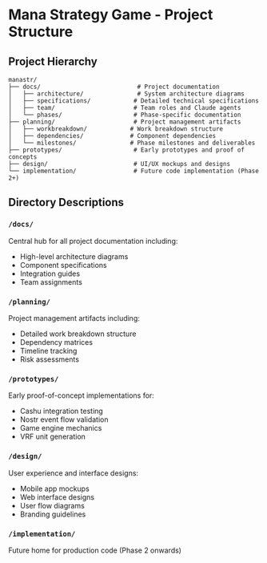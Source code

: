 # Mana Strategy Game - Project Structure

## Project Hierarchy

```
manastr/
├── docs/                           # Project documentation
│   ├── architecture/               # System architecture diagrams
│   ├── specifications/            # Detailed technical specifications
│   ├── team/                      # Team roles and Claude agents
│   └── phases/                    # Phase-specific documentation
├── planning/                      # Project management artifacts
│   ├── workbreakdown/            # Work breakdown structure
│   ├── dependencies/             # Component dependencies
│   └── milestones/               # Phase milestones and deliverables
├── prototypes/                    # Early prototypes and proof of concepts
├── design/                        # UI/UX mockups and designs
└── implementation/                # Future code implementation (Phase 2+)
```

## Directory Descriptions

### `/docs/`
Central hub for all project documentation including:
- High-level architecture diagrams
- Component specifications
- Integration guides
- Team assignments

### `/planning/`
Project management artifacts including:
- Detailed work breakdown structure
- Dependency matrices
- Timeline tracking
- Risk assessments

### `/prototypes/`
Early proof-of-concept implementations for:
- Cashu integration testing
- Nostr event flow validation
- Game engine mechanics
- VRF unit generation

### `/design/`
User experience and interface designs:
- Mobile app mockups
- Web interface designs
- User flow diagrams
- Branding guidelines

### `/implementation/`
Future home for production code (Phase 2 onwards)